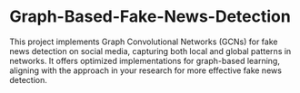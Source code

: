# Graph-Based-Fake-News-Detection
This project implements Graph Convolutional Networks (GCNs) for fake news detection on social media, capturing both local and global patterns in networks. It offers optimized implementations for graph-based learning, aligning with the approach in your research for more effective fake news detection.
